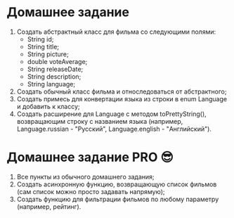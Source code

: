 # Домашнее задание
1. Создать абстрактный класс для фильма со следующими полями:
    * String id;
    * String title;
    * String picture;
    * double voteAverage;
    * String releaseDate;
    * String description;
    * String language;
2. Создать обычный класс фильма и относледоваться от абстрактного;
3. Создать примесь для конвертации языка из строки в enum Language и добавить к классу;
4. Создать расширение для Language с методом toPrettyString(), возвращающим строку с названием языка (например, Language.russian - "Русский", Language.english - "Английский").

# Домашнее задание PRO 😎
1. Все пункты из обычного домашнего задания;
2. Создать асинхронную функцию, возвращающую список фильмов (сам список можно просто задавать напрямую);
3. Создать функцию для фильтрации фильмов по любому параметру (например, рейтинг).
